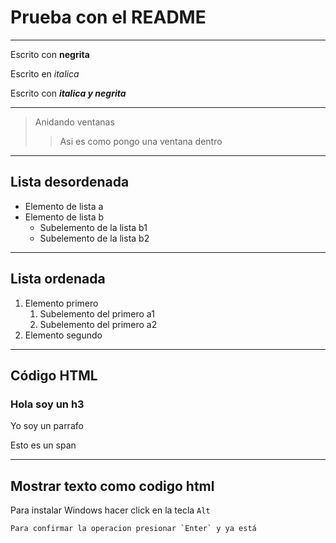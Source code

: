 # Prueba con el README

---

Escrito con **negrita**

Escrito en *italica*

Escrito con ***italica y negrita***

---

>Anidando ventanas
>>Asi es como pongo una ventana dentro

---

## Lista desordenada

- Elemento de lista a
- Elemento de lista b
  - Subelemento de la lista b1
  - Subelemento de la lista b2

---

## Lista ordenada

1. Elemento primero
    1. Subelemento del primero a1
    2. Subelemento del primero a2
2. Elemento segundo

---

## Código HTML

<html>
  <body>
    <h3> Hola soy un h3 </h3>
    <p> Yo soy un parrafo</p>
    <span> Esto es un span </span>
  </body>
</html>

---

## Mostrar texto como codigo html

Para instalar Windows hacer click en la tecla `Alt`

``Para confirmar la operacion presionar `Enter` y ya está``
